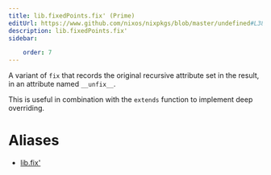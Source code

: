 ```yaml
---
title: lib.fixedPoints.fix' (Prime)
editUrl: https://www.github.com/nixos/nixpkgs/blob/master/undefined#L38C10
description: lib.fixedPoints.fix'
sidebar:

    order: 7
---
```


A variant of `fix` that records the original recursive attribute set in the
result, in an attribute named `__unfix__`.

This is useful in combination with the `extends` function to
implement deep overriding.


# Aliases

- [lib.fix'](/nix-doc-comments/reference/lib/lib-fix' (prime))


